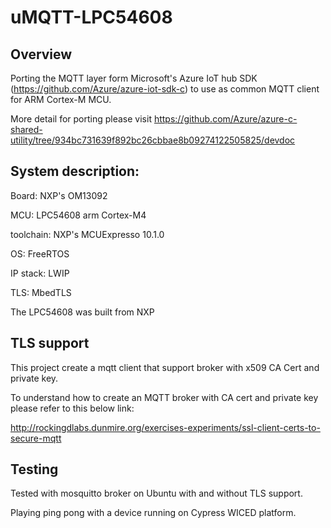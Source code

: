 # uMQTT-LPC54608
## Overview
Porting the MQTT layer form Microsoft's Azure IoT hub SDK (https://github.com/Azure/azure-iot-sdk-c) to use as common MQTT client for ARM Cortex-M MCU. 

More detail for porting please visit https://github.com/Azure/azure-c-shared-utility/tree/934bc731639f892bc26cbbae8b09274122505825/devdoc

## System description:
Board: NXP's OM13092

MCU: LPC54608 arm Cortex-M4

toolchain: NXP's MCUExpresso 10.1.0

OS: FreeRTOS

IP stack: LWIP

TLS: MbedTLS

The LPC54608 was built from NXP
## TLS support
This project create a mqtt client that support broker with x509 CA Cert and private key.

To understand how to create an MQTT broker with CA cert and private key please refer to this below link:

http://rockingdlabs.dunmire.org/exercises-experiments/ssl-client-certs-to-secure-mqtt
## Testing

Tested with mosquitto broker on Ubuntu with and without TLS support.

Playing ping pong with a device running on Cypress WICED platform.
